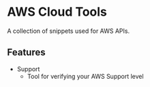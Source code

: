 # AWS Cloud Tools

A collection of snippets used for AWS APIs.

## Features

* Support
  * Tool for verifying your AWS Support level
